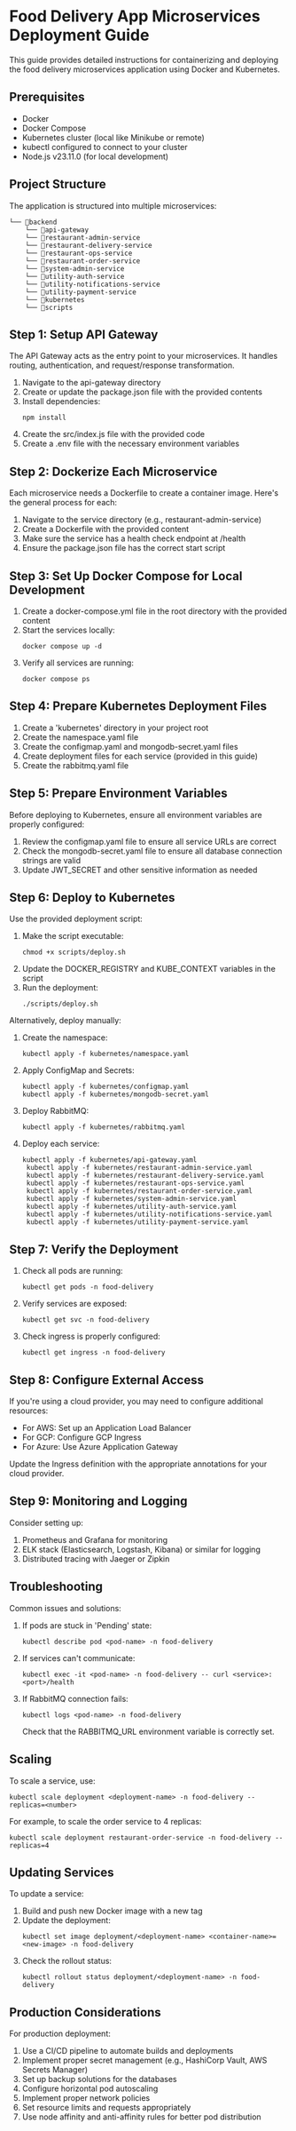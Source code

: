 # Food Delivery App Microservices Deployment Guide

This guide provides detailed instructions for containerizing and deploying the food delivery microservices application using Docker and Kubernetes.

## Prerequisites

- Docker
- Docker Compose
- Kubernetes cluster (local like Minikube or remote)
- kubectl configured to connect to your cluster
- Node.js v23.11.0 (for local development)

## Project Structure

The application is structured into multiple microservices:

```
└── 📁backend
    └── 📁api-gateway
    └── 📁restaurant-admin-service
    └── 📁restaurant-delivery-service
    └── 📁restaurant-ops-service
    └── 📁restaurant-order-service
    └── 📁system-admin-service
    └── 📁utility-auth-service
    └── 📁utility-notifications-service
    └── 📁utility-payment-service
    └── 📁kubernetes
    └── 📁scripts
```

## Step 1: Setup API Gateway

The API Gateway acts as the entry point to your microservices. It handles routing, authentication, and request/response transformation.

1. Navigate to the api-gateway directory
2. Create or update the package.json file with the provided contents
3. Install dependencies:
   ```
   npm install
   ```
4. Create the src/index.js file with the provided code
5. Create a .env file with the necessary environment variables

## Step 2: Dockerize Each Microservice

Each microservice needs a Dockerfile to create a container image. Here's the general process for each:

1. Navigate to the service directory (e.g., restaurant-admin-service)
2. Create a Dockerfile with the provided content
3. Make sure the service has a health check endpoint at /health
4. Ensure the package.json file has the correct start script

## Step 3: Set Up Docker Compose for Local Development

1. Create a docker-compose.yml file in the root directory with the provided content
2. Start the services locally:
   ```
   docker compose up -d
   ```
3. Verify all services are running:
   ```
   docker compose ps
   ```

## Step 4: Prepare Kubernetes Deployment Files

1. Create a 'kubernetes' directory in your project root
2. Create the namespace.yaml file
3. Create the configmap.yaml and mongodb-secret.yaml files
4. Create deployment files for each service (provided in this guide)
5. Create the rabbitmq.yaml file

## Step 5: Prepare Environment Variables

Before deploying to Kubernetes, ensure all environment variables are properly configured:

1. Review the configmap.yaml file to ensure all service URLs are correct
2. Check the mongodb-secret.yaml file to ensure all database connection strings are valid
3. Update JWT_SECRET and other sensitive information as needed

## Step 6: Deploy to Kubernetes

Use the provided deployment script:

1. Make the script executable:
   ```
   chmod +x scripts/deploy.sh
   ```
2. Update the DOCKER_REGISTRY and KUBE_CONTEXT variables in the script
3. Run the deployment:
   ```
   ./scripts/deploy.sh
   ```

Alternatively, deploy manually:

1. Create the namespace:
   ```
   kubectl apply -f kubernetes/namespace.yaml
   ```
2. Apply ConfigMap and Secrets:
   ```
   kubectl apply -f kubernetes/configmap.yaml
   kubectl apply -f kubernetes/mongodb-secret.yaml
   ```
3. Deploy RabbitMQ:
   ```
   kubectl apply -f kubernetes/rabbitmq.yaml
   ```
4. Deploy each service:
   ```
   kubectl apply -f kubernetes/api-gateway.yaml
    kubectl apply -f kubernetes/restaurant-admin-service.yaml
    kubectl apply -f kubernetes/restaurant-delivery-service.yaml
    kubectl apply -f kubernetes/restaurant-ops-service.yaml
    kubectl apply -f kubernetes/restaurant-order-service.yaml
    kubectl apply -f kubernetes/system-admin-service.yaml
    kubectl apply -f kubernetes/utility-auth-service.yaml
    kubectl apply -f kubernetes/utility-notifications-service.yaml
    kubectl apply -f kubernetes/utility-payment-service.yaml
   ```

## Step 7: Verify the Deployment

1. Check all pods are running:
   ```
   kubectl get pods -n food-delivery
   ```
2. Verify services are exposed:
   ```
   kubectl get svc -n food-delivery
   ```
3. Check ingress is properly configured:
   ```
   kubectl get ingress -n food-delivery
   ```

## Step 8: Configure External Access

If you're using a cloud provider, you may need to configure additional resources:

- For AWS: Set up an Application Load Balancer
- For GCP: Configure GCP Ingress
- For Azure: Use Azure Application Gateway

Update the Ingress definition with the appropriate annotations for your cloud provider.

## Step 9: Monitoring and Logging

Consider setting up:

1. Prometheus and Grafana for monitoring
2. ELK stack (Elasticsearch, Logstash, Kibana) or similar for logging
3. Distributed tracing with Jaeger or Zipkin

## Troubleshooting

Common issues and solutions:

1. If pods are stuck in 'Pending' state:
   ```
   kubectl describe pod <pod-name> -n food-delivery
   ```

2. If services can't communicate:
   ```
   kubectl exec -it <pod-name> -n food-delivery -- curl <service>:<port>/health
   ```

3. If RabbitMQ connection fails:
   ```
   kubectl logs <pod-name> -n food-delivery
   ```
   Check that the RABBITMQ_URL environment variable is correctly set.

## Scaling

To scale a service, use:

```
kubectl scale deployment <deployment-name> -n food-delivery --replicas=<number>
```

For example, to scale the order service to 4 replicas:

```
kubectl scale deployment restaurant-order-service -n food-delivery --replicas=4
```

## Updating Services

To update a service:

1. Build and push new Docker image with a new tag
2. Update the deployment:
   ```
   kubectl set image deployment/<deployment-name> <container-name>=<new-image> -n food-delivery
   ```
3. Check the rollout status:
   ```
   kubectl rollout status deployment/<deployment-name> -n food-delivery
   ```

## Production Considerations

For production deployment:

1. Use a CI/CD pipeline to automate builds and deployments
2. Implement proper secret management (e.g., HashiCorp Vault, AWS Secrets Manager)
3. Set up backup solutions for the databases
4. Configure horizontal pod autoscaling
5. Implement proper network policies
6. Set resource limits and requests appropriately
7. Use node affinity and anti-affinity rules for better pod distribution
